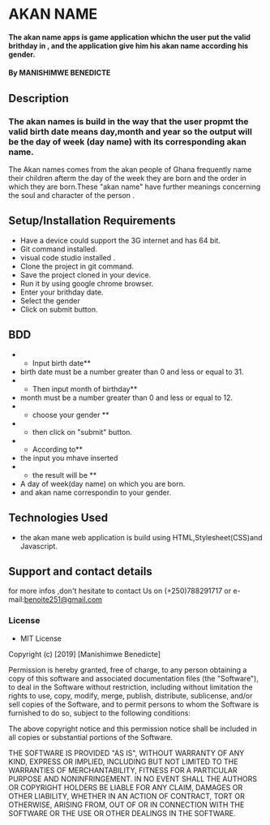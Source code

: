 # AKAN NAME
#### The akan name apps is game application whichn the user put the valid brithday in , and the application give him his akan name according his gender. 
#### By **MANISHIMWE BENEDICTE**
## Description
### The akan names is build in the way that the user propmt the valid birth date means day,month and year so the output will be the day of week (day name) with its corresponding akan name.  
The Akan names comes from the akan people of Ghana frequently name their children afterm the day of the week they are born and the order in which they are born.These "akan name" have further meanings concerning the soul and character of the person .
## Setup/Installation Requirements
* Have a device could support the 3G internet and has 64 bit.
* Git command installed.
* visual code studio installed .
* Clone the project in git command.
* Save the project cloned in your device.
* Run it by using google chrome browser.
* Enter your brithday date.
* Select the gender
* Click on submit button.
## BDD
* * Input birth date**
* birth date must be a number greater than 0 and less or equal to 31.
* * Then input month of birthday**
* month must be a number greater than 0 and less or equal to 12.
* * choose your gender **
* * then click on "submit" button.
* * According to**
* the input you mhave inserted
* * the result will be **
* A day of week(day name) on which you are born.
* and akan name correspondin to your gender.
## Technologies Used
* the akan mane web application is build using HTML,Stylesheet(CSS)and Javascript.
## Support and contact details
for more infos ,don't hesitate to contact Us on (+250)788291717 or e-mail:benoite251@gmail.com
### License
* MIT License

Copyright (c) [2019] [Manishimwe Benedicte]

Permission is hereby granted, free of charge, to any person obtaining a copy of this software and associated documentation files (the "Software"), to deal in the Software without restriction, including without limitation the rights to use, copy, modify, merge, publish, distribute, sublicense, and/or sell copies of the Software, and to permit persons to whom the Software is furnished to do so, subject to the following conditions:

The above copyright notice and this permission notice shall be included in all copies or substantial portions of the Software.

THE SOFTWARE IS PROVIDED "AS IS", WITHOUT WARRANTY OF ANY KIND, EXPRESS OR IMPLIED, INCLUDING BUT NOT LIMITED TO THE WARRANTIES OF MERCHANTABILITY, FITNESS FOR A PARTICULAR PURPOSE AND NONINFRINGEMENT. IN NO EVENT SHALL THE AUTHORS OR COPYRIGHT HOLDERS BE LIABLE FOR ANY CLAIM, DAMAGES OR OTHER LIABILITY, WHETHER IN AN ACTION OF CONTRACT, TORT OR OTHERWISE, ARISING FROM, OUT OF OR IN CONNECTION WITH THE SOFTWARE OR THE USE OR OTHER DEALINGS IN THE SOFTWARE.
